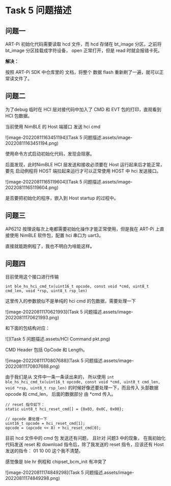 # Task 5 问题描述

## 问题一

ART-Pi 初始化代码需要读取 hcd 文件，而 hcd 存储在  bt_image 分区。之前将 bt_image 分区挂载成字符设备， open 正常打开，但是 read 时就会报错卡死。

**解决：**

按照 ART-Pi SDK 中仓库里的 文档，将整个 数据 flash 重新刷了一遍，就可以正常读文件了。



## 问题二

为了debug 临时在 HCI 层对接代码中加入了 CMD 和 EVT 包的打印，直观看到 HCI 包数据。



当前使用 NimBLE 的 Host 端接口 发送 hci cmd

![image-20220811163451194](Task 5 问题描述.assets/image-20220811163451194.png)

使用命令方式启动初始化代码，发现会阻塞。 

后面发现，此时NimBLE HCI 层发送和接收必须要在 Host 运行起来后才能正常， 要先 启动例程将 HOST 端拉起来运行才可以正常使用 HOST 中 hci 发送接口。

![image-20220811165119604](Task 5 问题描述.assets/image-20220811165119604.png)



是否要把初始化的程序，嵌入到 Host  startup 的过程中。



## 问题三

AP6212 按理说每次上电都需要初始化操作才能正常使用，但是我在 ART-Pi 上直接使用 NimBLE 软件包，配置 hci 串口为 uart3。

直接就能跑例程了，我也不明白为啥能这样。



## 问题四

目前使用这个接口进行传输

`int ble_hs_hci_cmd_tx(uint16_t opcode, const void *cmd, uint8_t cmd_len, void *rsp, uint8_t rsp_len)`

这里传入的参数貌似不是单纯的 hci cmd 的包数据，需要处理一下

![image-20220811170621993](Task 5 问题描述.assets/image-20220811170621993.png)

和下面的包结构对应：

![](Task 5 问题描述.assets/HCI Command pkt.png)

 CMD Header 包括 OpCode 和 Length。

![image-20220811170807688](Task 5 问题描述.assets/image-20220811170807688.png)



由于我们是从 文件中一条一条读出来的， 所以使用 `int ble_hs_hci_cmd_tx(uint16_t opcode, const void *cmd, uint8_t cmd_len, void *rsp, uint8_t rsp_len)` 的时候好像还要处理一下，而且传入 头部数据 opcode 和 cmd_len， 后面的数据部分 由 *cmd 传入。



```
// reset 指令如下：
static uint8_t hci_reset_cmd[] = {0x03, 0x0C, 0x00};

// opcode 要处理一下
uint16_t opcode = hci_reset_cmd[1];
opcode = (opcode << 8) + hci_reset_cmd[0];
```



目前 hcd 文件中的 cmd 包 发送还有问题， 且针对 问题3 中的现象， 在我初始化代码发送 reset 和 download 指令后，除了我发送的 reset 指令，应该还有 Host 发送的指令： 01 10 00 这个我不清楚。

感觉像是 ble hr 例程和 chipset_bcm_init 有冲突了

![image-20220811174849298](Task 5 问题描述.assets/image-20220811174849298.png)